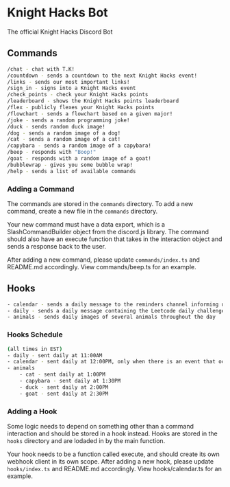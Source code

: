 # Knight Hacks Bot

The official Knight Hacks Discord Bot

## Commands

```bash
/chat - chat with T.K!
/countdown - sends a countdown to the next Knight Hacks event!
/links - sends our most important links!
/sign_in - signs into a Knight Hacks event
/check_points - check your Knight Hacks points
/leaderboard - shows the Knight Hacks points leaderboard
/flex - publicly flexes your Knight Hacks points
/flowchart - sends a flowchart based on a given major!
/joke - sends a random programming joke!
/duck - sends random duck image!
/dog - sends a random image of a dog!
/cat - sends a random image of a cat!
/capybara - sends a random image of a capybara!
/beep - responds with "Boop!"
/goat - responds with a random image of a goat!
/bubblewrap - gives you some bubble wrap!
/help - sends a list of available commands
```

### Adding a Command

The commands are stored in the `commands` directory. To add a new command, create a new file in the `commands` directory.

Your new command must have a data export, which is a SlashCommandBuilder object from the discord.js library. The command should also have an execute function that takes in the interaction object and sends a response back to the user.

After adding a new command, please update `commands/index.ts` and README.md accordingly. View commands/beep.ts for an example.

## Hooks

```bash
- calendar - sends a daily message to the reminders channel informing users of events today, tomorrow, and in a week
- daily - sends a daily message containing the Leetcode daily challenge and starts a thread
- animals - sends daily images of several animals throughout the day
```

### Hooks Schedule
```bash
(all times in EST)
- daily - sent daily at 11:00AM
- calendar - sent daily at 12:00PM, only when there is an event that occurs today, tomorrow, or in a week.
- animals
    - cat - sent daily at 1:00PM
    - capybara - sent daily at 1:30PM
    - duck - sent daily at 2:00PM
    - goat - sent daily at 2:30PM
```

### Adding a Hook

Some logic needs to depend on something other than a command interaction and should be stored in a hook instead. Hooks are stored in the `hooks` directory and are lodaded in by the main function.

Your hook needs to be a function called execute, and should create its own webhook client in its own scope. After adding a new hook, please update `hooks/index.ts` and README.md accordingly. View hooks/calendar.ts for an example.
